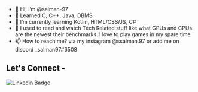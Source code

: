 - 👋 Hi, I’m @salman-97
- 🌱 Learned C, C++, Java, DBMS
- 🌱 I’m currently learning Kotlin, HTML/CSS/JS, C#
- 👀 I used to read and watch Tech Related stuff like what GPUs and CPUs are the newest their benchmarks. I love to play games in my spare time 
- 📫 How to reach me? via my instagram @ssalman.97 or add me on discord _salman97#6508

<!---
I am new to GitHub and appreciate your positive response. I am here to learn new technology and keep growing in the field of my study
--->


## Let's Connect -
[![Linkedin Badge](https://img.shields.io/badge/-muhtalhakhan-blue?style=flat-square&logo=Linkedin&logoColor=white&link=https://https://www.linkedin.com/in/mmsalman/)](https://https://www.linkedin.com/in/mmsalman/)
